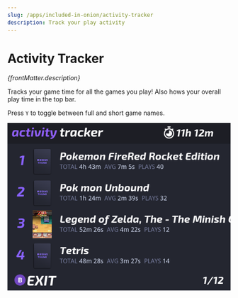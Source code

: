 ```yaml
---
slug: /apps/included-in-onion/activity-tracker
description: Track your play activity
---
```


# Activity Tracker

<i>{frontMatter.description}</i>

Tracks your game time for all the games you play! Also hows your overall play time in the top bar.

Press `Y` to toggle between full and short game names.

![](./assets/activitytracker.png)